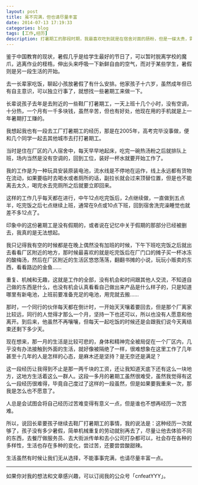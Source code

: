 ```yaml
---
layout: post
title: 虽不完满，但也请尽量丰富
date: 2014-07-13 17:19:33
categories: blog
tags: [工作,经历]
description: 打暑期工的那段时期，我最喜欢吃到就是在宿舍对面的肠粉，但是一碟太贵，需要4块钱，那时又没有什么钱，每天加班后就只能在窗台上看着下班的人走出去吃宵夜，用磁带机听着我已经听过几十遍的歌，在日记本上写在那些岁月的胡言乱语。
---
```



鉴于中国教育的现状，暑假几乎是给学生最好的节日了，可以暂时脱离学校的魔爪，逃离作业的桎梏，伸出头来呼吸一下新鲜自由的空气，而对于某些学生，暑假则是另一段生活的开始。

去一长辈家吃饭，聊起小孩放暑假了有什么安排。他家孩子十六岁，虽然成年但已有自主意识，可以独立行事了，就想找一些暑期工来做一下。

长辈说孩子去年是去附近的一些鞋厂打暑期工，一天上班十几个小时，没有空调，十分热，一个月有一千多块钱，虽然辛苦，但也有好处，他现在用的手机就是上一年暑期打工赚的。

我想起我也有一段去工厂打暑期工的经历，那是在2005年，高考完毕没事做，便和几个同学一起去其他城市去打打暑期工。

当时是住在厂区的八人宿舍中，每天早早地起床，吃完一碗热汤粉之后就排队上班，场内当然是没有空调的，回到工位，装好一杯水就要开始工作了。

我的工作是为一种玩具安装原装电池，流水线是不停地在运作，线上永远都有货物在流动，如果要临时去喝水或者厕所的话，副拉长就会过来顶替位置，但是也不能离去太久，喝完水去完厕所之后就要立即回来。

这样的工作几乎每天都在进行，中午12点吃完饭后，2点继续做，一直做到五点半，吃完饭之后七点继续上班，通常在9点或10点下班，回到宿舍洗完澡睡觉也就差不多12点了。

印象中的这份暑期工是没有假期的，或者说在记忆中关于假期的那部分已经被删去，我真的是无法想起。

我只记得我有空的时候都是在晚上偶然没有加班的时候，下午下班吃完饭之后就出去看看厂区附近的地方，那时候最喜欢的就是吃完饭后在厂门口的摊子买一杯冰冻的酸梅汤，然后在厂区附近的生活区悠悠荡荡，翻翻书摊的小说，玩玩小贩卖的东西，看看路边的金鱼……

重复、机械和无趣，这就是工作的全部，没有机会和时间跟其他人交流，不知道自己做的东西是什么，也没有机会认真看看自己做出来产品是什么样子的，只是知道哪里有新电池，上班前要准备充足的电池，用完就去搬……

那时，一个同行的伙伴每天都在倒计时，一开始天天嚷着要回去，但是那个厂离家比较远，同行的人觉得才那么一个月，坚持一下也还可以，所以也没有人愿意和他离开。到后来，他虽然不再嚷嚷，但每天一起吃饭的时候还是会跟我们说今天离结束还剩下多少天。

现在想来，那一月的生活是比较可悲的，身体和精神完全被局促在一个厂区内，几乎没有办法接触到外面的生活，就好像被隔绝了一样，很难想象在这里工作了几年甚至十几年的人是怎样的心态，是麻木还是坚持？是无奈还是满足？

这一段经历让我得到不止是那一两千块的工资，还让我知道天底下还有这么一块地方，这地方生活着这么一群人。这段一多月的暑期工虽然很难受，虽然我觉得有这么一段经历很难得，毕竟自己度过了这样的一段虽然，但是如果要我重来一次，那我是怎么也不愿意了。

人总是会试图会将自己经历过苦难变得有意义一点，但是谁也不想再经历一次苦难。

所以，说回长辈要孩子继续去鞋厂打暑期工的事情，我的说法是：这种经历一次就够了，孩子没有多少暑假，简单机械重复的劳动就别再去了，尽量让他去体验不同的东西，去餐厅做服务员、去大街派传单和去小公司打杂都可以，社会存在各种的多样性，生活也存在多种的变化，尝过苦，还要尝尝酸甜辣。

生活虽然有时候让我们无从选择，不能事事完满，也请尽量丰富一点。

----

如果你对我的想法和文章感兴趣，可以订阅我的公众号「cnfeatYYY」。

